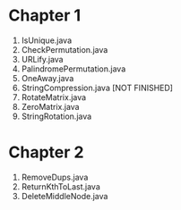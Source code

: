 Chapter 1
=========
1. IsUnique.java
2. CheckPermutation.java
3. URLify.java
4. PalindromePermutation.java
5. OneAway.java
6. StringCompression.java [NOT FINISHED]
7. RotateMatrix.java
8. ZeroMatrix.java
9. StringRotation.java

Chapter 2
=========
1. RemoveDups.java
2. ReturnKthToLast.java
3. DeleteMiddleNode.java